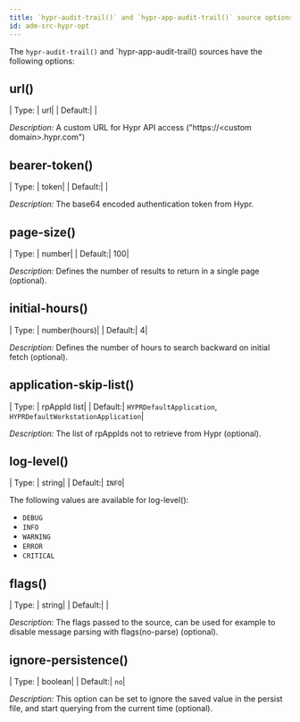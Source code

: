 ```yaml
---
title: `hypr-audit-trail()` and `hypr-app-audit-trail()` source options
id: adm-src-hypr-opt
---
```


The `hypr-audit-trail()` and `hypr-app-audit-trail() sources have the following options:

## url()

|  Type:   |      url|
|  Default:|         |

*Description:* A custom URL for Hypr API access ("https://\<custom domain\>.hypr.com")

## bearer-token()

|  Type:   |    token|
|  Default:|         |

*Description:* The base64 encoded authentication token from Hypr.

## page-size()

|  Type:   |    number|
|  Default:|       100|

*Description:* Defines the number of results to return in a single page (optional).

## initial-hours()

|  Type:   |   number(hours)|
|  Default:|               4|

*Description:* Defines the number of hours to search backward on initial fetch (optional).

## application-skip-list()

|  Type:   |   rpAppId list|
|  Default:| `HYPRDefaultApplication`, `HYPRDefaultWorkstationApplication`|

*Description:* The list of rpAppIds not to retrieve from Hypr (optional).

## log-level()

|  Type:   |   string|
|  Default:|   `INFO`|

The following values are available for log-level():

* `DEBUG`
* `INFO`
* `WARNING`
* `ERROR`
* `CRITICAL`

## flags()

|  Type:   |   string|
|  Default:|   |

*Description:* The flags passed to the source, can be used for example to disable message parsing with flags(no-parse) (optional).

## ignore-persistence()

|  Type:   |   boolean|
|  Default:|   `no`|

*Description:* This option can be set to ignore the saved value in the persist file, and start querying from the current time (optional).